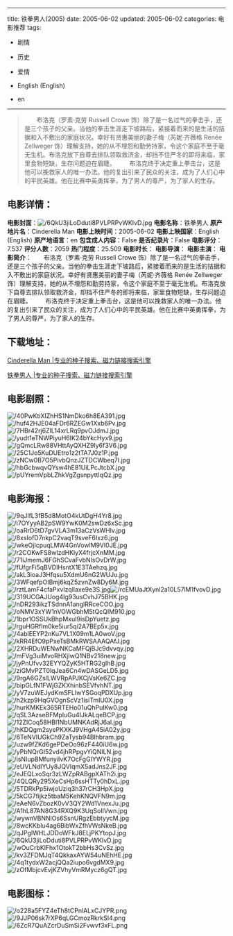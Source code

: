 
---
title: 铁拳男人(2005)
date: 2005-06-02
updated: 2005-06-02
categories: 电影推荐
tags:
- 剧情
- 历史
- 爱情

- English (English)
- en
---


> 　　布洛克（罗素·克劳 Russell Crowe 饰）除了是一名过气的拳击手，还是三个孩子的父亲。当他的拳击生涯走下坡路后，紧接着而来的是生活的拮据和入不敷出的家庭状况。幸好有贤惠美丽的妻子梅（芮妮·齐薇格 Renée Zellweger 饰）理解支持，她的从不埋怨和勤劳持家，令这个家庭不至于毫无生机。布洛克放下自尊去排队领取救济金，却挡不住严冬的即将来临，家里食物短缺，生存问题迫在眉睫。  　　布洛克终于决定重上拳击台，这是他可以挽救家人的唯一办法。他的复出引来了民众的关注，成为了人们心中的平民英雄。他在比赛中英勇挥拳，为了男人的尊严，为了家人的生存。

## **电影详情**：

**电影封面**：<img src="https://image.tmdb.org/t/p/w200/6QkU3jiLoDduti8PVLPRPvWKIvD.jpg" alt="/6QkU3jiLoDduti8PVLPRPvWKIvD.jpg" title="/6QkU3jiLoDduti8PVLPRPvWKIvD.jpg">
**电影名称**：铁拳男人
**原产地片名**：Cinderella Man
**电影上映时间**：2005-06-02
**电影上映国家**：English (English)
**原产地语言**：en
**包含成人内容**：False
**是否纪录片**：False
**电影评分**：7.537
**评分人数**：2059
**热门程度**：25.509
**电影时长**：
**电影导演**：
**电影主演**：
**电影简介**：　　布洛克（罗素·克劳 Russell Crowe 饰）除了是一名过气的拳击手，还是三个孩子的父亲。当他的拳击生涯走下坡路后，紧接着而来的是生活的拮据和入不敷出的家庭状况。幸好有贤惠美丽的妻子梅（芮妮·齐薇格 Renée Zellweger 饰）理解支持，她的从不埋怨和勤劳持家，令这个家庭不至于毫无生机。布洛克放下自尊去排队领取救济金，却挡不住严冬的即将来临，家里食物短缺，生存问题迫在眉睫。  　　布洛克终于决定重上拳击台，这是他可以挽救家人的唯一办法。他的复出引来了民众的关注，成为了人们心中的平民英雄。他在比赛中英勇挥拳，为了男人的尊严，为了家人的生存。

## **下载地址**：
[Cinderella Man |专业的种子搜索、磁力链接搜索引擎](https://movie.amd794.com:2083/?search=Cinderella%20Man&ordering=&mode=match_phrase&page_size=10&page=1)

[铁拳男人 |专业的种子搜索、磁力链接搜索引擎](https://movie.amd794.com:2083/?search=%E9%93%81%E6%8B%B3%E7%94%B7%E4%BA%BA&ordering=&mode=match_phrase&page_size=10&page=1)
 

## **电影剧照**：
<img src="https://image.tmdb.org/t/p/original/40PwKtiXIZhHS1NmDko6h8EA391.jpg" alt="/40PwKtiXIZhHS1NmDko6h8EA391.jpg" title="/40PwKtiXIZhHS1NmDko6h8EA391.jpg"><img src="https://image.tmdb.org/t/p/original/huf42HJE04aFDr6RZEGw1Xxb6Pv.jpg" alt="/huf42HJE04aFDr6RZEGw1Xxb6Pv.jpg" title="/huf42HJE04aFDr6RZEGw1Xxb6Pv.jpg"><img src="https://image.tmdb.org/t/p/original/7HBr42rj6ZlL14xrLRq9pvOJdmJ.jpg" alt="/7HBr42rj6ZlL14xrLRq9pvOJdmJ.jpg" title="/7HBr42rj6ZlL14xrLRq9pvOJdmJ.jpg"><img src="https://image.tmdb.org/t/p/original/yudt1eTNWPiyuH6IK24bYkcHyx9.jpg" alt="/yudt1eTNWPiyuH6IK24bYkcHyx9.jpg" title="/yudt1eTNWPiyuH6IK24bYkcHyx9.jpg"><img src="https://image.tmdb.org/t/p/original/gQmcLRw88VHttAyQXHZ9ly6f3V6.jpg" alt="/gQmcLRw88VHttAyQXHZ9ly6f3V6.jpg" title="/gQmcLRw88VHttAyQXHZ9ly6f3V6.jpg"><img src="https://image.tmdb.org/t/p/original/25C1Jo5KuDUEtro1z2tTA7J0z1P.jpg" alt="/25C1Jo5KuDUEtro1z2tTA7J0z1P.jpg" title="/25C1Jo5KuDUEtro1z2tTA7J0z1P.jpg"><img src="https://image.tmdb.org/t/p/original/zNCw0B7O5PivbQnzJZTDCWbeq7I.jpg" alt="/zNCw0B7O5PivbQnzJZTDCWbeq7I.jpg" title="/zNCw0B7O5PivbQnzJZTDCWbeq7I.jpg"><img src="https://image.tmdb.org/t/p/original/hbGcbwqvQYsw4hE81UiLPcJtcbX.jpg" alt="/hbGcbwqvQYsw4hE81UiLPcJtcbX.jpg" title="/hbGcbwqvQYsw4hE81UiLPcJtcbX.jpg"><img src="https://image.tmdb.org/t/p/original/pUYremVpbLZhkVgZgsnpyttIqQz.jpg" alt="/pUYremVpbLZhkVgZgsnpyttIqQz.jpg" title="/pUYremVpbLZhkVgZgsnpyttIqQz.jpg">

## **电影海报**：
<img src="https://image.tmdb.org/t/p/original/9qJlfL3fB5d8MotO4kUtDgH4Yr8.jpg" alt="/9qJlfL3fB5d8MotO4kUtDgH4Yr8.jpg" title="/9qJlfL3fB5d8MotO4kUtDgH4Yr8.jpg"><img src="https://image.tmdb.org/t/p/original/i7OYyyAB2pSW9YwK0M2swDz6xSc.jpg" alt="/i7OYyyAB2pSW9YwK0M2swDz6xSc.jpg" title="/i7OYyyAB2pSW9YwK0M2swDz6xSc.jpg"><img src="https://image.tmdb.org/t/p/original/oaRrD6tD7gvVLA3m13aCzVsWHlv.jpg" alt="/oaRrD6tD7gvVLA3m13aCzVsWHlv.jpg" title="/oaRrD6tD7gvVLA3m13aCzVsWHlv.jpg"><img src="https://image.tmdb.org/t/p/original/8xsIofD7nkpC2vaqT9sveF6Ixz6.jpg" alt="/8xsIofD7nkpC2vaqT9sveF6Ixz6.jpg" title="/8xsIofD7nkpC2vaqT9sveF6Ixz6.jpg"><img src="https://image.tmdb.org/t/p/original/wkeOjIcpuqLMW4GnVowlM9VI0JE.jpg" alt="/wkeOjIcpuqLMW4GnVowlM9VI0JE.jpg" title="/wkeOjIcpuqLMW4GnVowlM9VI0JE.jpg"><img src="https://image.tmdb.org/t/p/original/r2COKwFS8wIzdHKlyX4frjcXnMM.jpg" alt="/r2COKwFS8wIzdHKlyX4frjcXnMM.jpg" title="/r2COKwFS8wIzdHKlyX4frjcXnMM.jpg"><img src="https://image.tmdb.org/t/p/original/71iJmemJ6FGhSCvaFvbNIsOvDrW.jpg" alt="/71iJmemJ6FGhSCvaFvbNIsOvDrW.jpg" title="/71iJmemJ6FGhSCvaFvbNIsOvDrW.jpg"><img src="https://image.tmdb.org/t/p/original/fUfgrFi5qBVDIHsntX1E3TAehzq.jpg" alt="/fUfgrFi5qBVDIHsntX1E3TAehzq.jpg" title="/fUfgrFi5qBVDIHsntX1E3TAehzq.jpg"><img src="https://image.tmdb.org/t/p/original/akL3ioaJ3Hfqsu5XdmU6nG2WUJu.jpg" alt="/akL3ioaJ3Hfqsu5XdmU6nG2WUJu.jpg" title="/akL3ioaJ3Hfqsu5XdmU6nG2WUJu.jpg"><img src="https://image.tmdb.org/t/p/original/3WFqefpOIBmj6kqZ5zvnZw8Dy6M.jpg" alt="/3WFqefpOIBmj6kqZ5zvnZw8Dy6M.jpg" title="/3WFqefpOIBmj6kqZ5zvnZw8Dy6M.jpg"><img src="https://image.tmdb.org/t/p/original/rztLamF4cfaPxvIzqllaxe9e3S.jpg" alt="/rztLamF4cfaPxvIzqllaxe9e3S.jpg" title="/rztLamF4cfaPxvIzqllaxe9e3S.jpg"><img src="https://image.tmdb.org/t/p/original/rcEMUaJtXynl2a10L57lM1fvovD.jpg" alt="/rcEMUaJtXynl2a10L57lM1fvovD.jpg" title="/rcEMUaJtXynl2a10L57lM1fvovD.jpg"><img src="https://image.tmdb.org/t/p/original/319UCGAJUog4Ig93usCvhJ75BHK.jpg" alt="/319UCGAJUog4Ig93usCvhJ75BHK.jpg" title="/319UCGAJUog4Ig93usCvhJ75BHK.jpg"><img src="https://image.tmdb.org/t/p/original/nDR293ikzTSdnnA1anglRRceCOO.jpg" alt="/nDR293ikzTSdnnA1anglRRceCOO.jpg" title="/nDR293ikzTSdnnA1anglRRceCOO.jpg"><img src="https://image.tmdb.org/t/p/original/oNMV3xYW1nVOWGbhM5tQcQIM910.jpg" alt="/oNMV3xYW1nVOWGbhM5tQcQIM910.jpg" title="/oNMV3xYW1nVOWGbhM5tQcQIM910.jpg"><img src="https://image.tmdb.org/t/p/original/1bpr1OSSUkBhpMxuI9isDpYuetz.jpg" alt="/1bpr1OSSUkBhpMxuI9isDpYuetz.jpg" title="/1bpr1OSSUkBhpMxuI9isDpYuetz.jpg"><img src="https://image.tmdb.org/t/p/original/rguHGRflm0ke5iur5qi2A7BEp5x.jpg" alt="/rguHGRflm0ke5iur5qi2A7BEp5x.jpg" title="/rguHGRflm0ke5iur5qi2A7BEp5x.jpg"><img src="https://image.tmdb.org/t/p/original/4ablEEYP2nKu7VL1X09m1LA0woV.jpg" alt="/4ablEEYP2nKu7VL1X09m1LA0woV.jpg" title="/4ablEEYP2nKu7VL1X09m1LA0woV.jpg"><img src="https://image.tmdb.org/t/p/original/kRR4EfO9pPxeTsBMkRWSAAAQAfJ.jpg" alt="/kRR4EfO9pPxeTsBMkRWSAAAQAfJ.jpg" title="/kRR4EfO9pPxeTsBMkRWSAAAQAfJ.jpg"><img src="https://image.tmdb.org/t/p/original/2XHRDuWENwNKCaMFQjBJc9dvvqy.jpg" alt="/2XHRDuWENwNKCaMFQjBJc9dvvqy.jpg" title="/2XHRDuWENwNKCaMFQjBJc9dvvqy.jpg"><img src="https://image.tmdb.org/t/p/original/mFVg3uiMvoRHXjIwQ1NBv218new.jpg" alt="/mFVg3uiMvoRHXjIwQ1NBv218new.jpg" title="/mFVg3uiMvoRHXjIwQ1NBv218new.jpg"><img src="https://image.tmdb.org/t/p/original/jyPnUfvv32EYYQZyK5HTRG2gIhB.jpg" alt="/jyPnUfvv32EYYQZyK5HTRG2gIhB.jpg" title="/jyPnUfvv32EYYQZyK5HTRG2gIhB.jpg"><img src="https://image.tmdb.org/t/p/original/ziGMvPZT0lqJea6Cn4wDASGeLD5.jpg" alt="/ziGMvPZT0lqJea6Cn4wDASGeLD5.jpg" title="/ziGMvPZT0lqJea6Cn4wDASGeLD5.jpg"><img src="https://image.tmdb.org/t/p/original/9rgA6GZslLWVRpAPJKCjVsKe6ZC.jpg" alt="/9rgA6GZslLWVRpAPJKCjVsKe6ZC.jpg" title="/9rgA6GZslLWVRpAPJKCjVsKe6ZC.jpg"><img src="https://image.tmdb.org/t/p/original/bipGLfN1FWjGZKXhinbSEVfvhNT.jpg" alt="/bipGLfN1FWjGZKXhinbSEVfvhNT.jpg" title="/bipGLfN1FWjGZKXhinbSEVfvhNT.jpg"><img src="https://image.tmdb.org/t/p/original/yV7zuWEJydKmSFLIwYSGoqPDXUp.jpg" alt="/yV7zuWEJydKmSFLIwYSGoqPDXUp.jpg" title="/yV7zuWEJydKmSFLIwYSGoqPDXUp.jpg"><img src="https://image.tmdb.org/t/p/original/h2kzp9HqGVOgnScVz1isiTmIU0X.jpg" alt="/h2kzp9HqGVOgnScVz1isiTmIU0X.jpg" title="/h2kzp9HqGVOgnScVz1isiTmIU0X.jpg"><img src="https://image.tmdb.org/t/p/original/hurKMKEk365RTEHo01uQhPuIKw0.jpg" alt="/hurKMKEk365RTEHo01uQhPuIKw0.jpg" title="/hurKMKEk365RTEHo01uQhPuIKw0.jpg"><img src="https://image.tmdb.org/t/p/original/qSL3AzseBFMpIuGu4IJkALqeBCP.jpg" alt="/qSL3AzseBFMpIuGu4IJkALqeBCP.jpg" title="/qSL3AzseBFMpIuGu4IJkALqeBCP.jpg"><img src="https://image.tmdb.org/t/p/original/12ZlCoq58HBl1NbUMNKAdRjJ6al.jpg" alt="/12ZlCoq58HBl1NbUMNKAdRjJ6al.jpg" title="/12ZlCoq58HBl1NbUMNKAdRjJ6al.jpg"><img src="https://image.tmdb.org/t/p/original/hKDQgm2syePKXKJ9VHgA45iA02y.jpg" alt="/hKDQgm2syePKXKJ9VHgA45iA02y.jpg" title="/hKDQgm2syePKXKJ9VHgA45iA02y.jpg"><img src="https://image.tmdb.org/t/p/original/6TeNVIUGkCh9ZaTysb94Blhbram.jpg" alt="/6TeNVIUGkCh9ZaTysb94Blhbram.jpg" title="/6TeNVIUGkCh9ZaTysb94Blhbram.jpg"><img src="https://image.tmdb.org/t/p/original/uzw9fZKd6gePDeOo96zF440iU6w.jpg" alt="/uzw9fZKd6gePDeOo96zF440iU6w.jpg" title="/uzw9fZKd6gePDeOo96zF440iU6w.jpg"><img src="https://image.tmdb.org/t/p/original/yPbNQrGI52vd4jhRPpgvYiQNILN.jpg" alt="/yPbNQrGI52vd4jhRPpgvYiQNILN.jpg" title="/yPbNQrGI52vd4jhRPpgvYiQNILN.jpg"><img src="https://image.tmdb.org/t/p/original/isNIupBMfunyiIvK7OcFgGIYWYR.jpg" alt="/isNIupBMfunyiIvK7OcFgGIYWYR.jpg" title="/isNIupBMfunyiIvK7OcFgGIYWYR.jpg"><img src="https://image.tmdb.org/t/p/original/eUVLNdIYUy8JQVIqmX5adJns2JF.jpg" alt="/eUVLNdIYUy8JQVIqmX5adJns2JF.jpg" title="/eUVLNdIYUy8JQVIqmX5adJns2JF.jpg"><img src="https://image.tmdb.org/t/p/original/eJEQLxoSqr3zLWZpRABgpXATh2i.jpg" alt="/eJEQLxoSqr3zLWZpRABgpXATh2i.jpg" title="/eJEQLxoSqr3zLWZpRABgpXATh2i.jpg"><img src="https://image.tmdb.org/t/p/original/4QLQRy295XeCsHp6ssHTTy0hDxL.jpg" alt="/4QLQRy295XeCsHp6ssHTTy0hDxL.jpg" title="/4QLQRy295XeCsHp6ssHTTy0hDxL.jpg"><img src="https://image.tmdb.org/t/p/original/5TDRkPp5iwjoUziq3h37rCH3HpX.jpg" alt="/5TDRkPp5iwjoUziq3h37rCH3HpX.jpg" title="/5TDRkPp5iwjoUziq3h37rCH3HpX.jpg"><img src="https://image.tmdb.org/t/p/original/5kCG7fijkz5tbaM5KehKNQVFN9m.jpg" alt="/5kCG7fijkz5tbaM5KehKNQVFN9m.jpg" title="/5kCG7fijkz5tbaM5KehKNQVFN9m.jpg"><img src="https://image.tmdb.org/t/p/original/eAeN6vZbozK0vV3QY2Wd1VnexJu.jpg" alt="/eAeN6vZbozK0vV3QY2Wd1VnexJu.jpg" title="/eAeN6vZbozK0vV3QY2Wd1VnexJu.jpg"><img src="https://image.tmdb.org/t/p/original/A1hL87AN8G34RXQ9K3UqSoIlVwn.jpg" alt="/A1hL87AN8G34RXQ9K3UqSoIlVwn.jpg" title="/A1hL87AN8G34RXQ9K3UqSoIlVwn.jpg"><img src="https://image.tmdb.org/t/p/original/wywnVBNNlOs6SsnURgzEbbtyycM.jpg" alt="/wywnVBNNlOs6SsnURgzEbbtyycM.jpg" title="/wywnVBNNlOs6SsnURgzEbbtyycM.jpg"><img src="https://image.tmdb.org/t/p/original/8wcKKbIu4ag6BibWxZfhVWsNkeB.jpg" alt="/8wcKKbIu4ag6BibWxZfhVWsNkeB.jpg" title="/8wcKKbIu4ag6BibWxZfhVWsNkeB.jpg"><img src="https://image.tmdb.org/t/p/original/qJPgIWHLJDDoWFkJ8ELjPKYtopJ.jpg" alt="/qJPgIWHLJDDoWFkJ8ELjPKYtopJ.jpg" title="/qJPgIWHLJDDoWFkJ8ELjPKYtopJ.jpg"><img src="https://image.tmdb.org/t/p/original/6QkU3jiLoDduti8PVLPRPvWKIvD.jpg" alt="/6QkU3jiLoDduti8PVLPRPvWKIvD.jpg" title="/6QkU3jiLoDduti8PVLPRPvWKIvD.jpg"><img src="https://image.tmdb.org/t/p/original/wOuCrbKlFhx1OtokT2bbHs3CvSz.jpg" alt="/wOuCrbKlFhx1OtokT2bbHs3CvSz.jpg" title="/wOuCrbKlFhx1OtokT2bbHs3CvSz.jpg"><img src="https://image.tmdb.org/t/p/original/kv3ZFDMJqT4QkkaxAYW54uNEhHE.jpg" alt="/kv3ZFDMJqT4QkkaxAYW54uNEhHE.jpg" title="/kv3ZFDMJqT4QkkaxAYW54uNEhHE.jpg"><img src="https://image.tmdb.org/t/p/original/4q1tydxW2acjQQa2iupo6vgdMX9.jpg" alt="/4q1tydxW2acjQQa2iupo6vgdMX9.jpg" title="/4q1tydxW2acjQQa2iupo6vgdMX9.jpg"><img src="https://image.tmdb.org/t/p/original/zOfMbjcvEvjKZVhyVmRMycz6gQT.jpg" alt="/zOfMbjcvEvjKZVhyVmRMycz6gQT.jpg" title="/zOfMbjcvEvjKZVhyVmRMycz6gQT.jpg">

## **电影图标**：
<img src="https://image.tmdb.org/t/p/original/o228a5FYZ4eTh8tCPnlALxCJYPR.png" alt="/o228a5FYZ4eTh8tCPnlALxCJYPR.png" title="/o228a5FYZ4eTh8tCPnlALxCJYPR.png"><img src="https://image.tmdb.org/t/p/original/9JJP06sk7rXP6qLGCmozRkrkSI4.png" alt="/9JJP06sk7rXP6qLGCmozRkrkSI4.png" title="/9JJP06sk7rXP6qLGCmozRkrkSI4.png"><img src="https://image.tmdb.org/t/p/original/6ZcR7QuAZcrDuSmSi2Fvwvf3xFL.png" alt="/6ZcR7QuAZcrDuSmSi2Fvwvf3xFL.png" title="/6ZcR7QuAZcrDuSmSi2Fvwvf3xFL.png">
